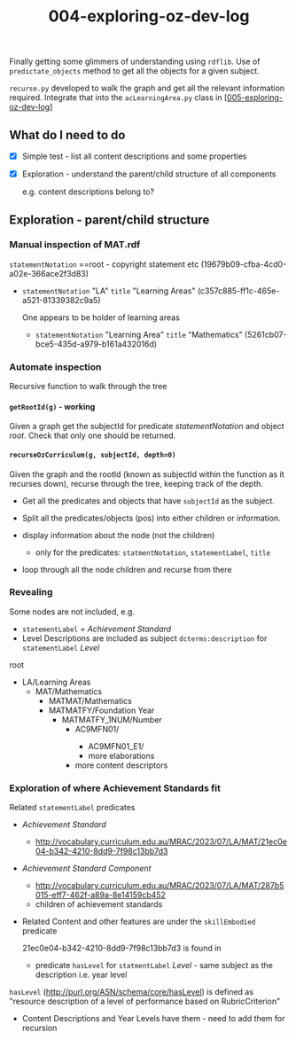 ﻿---
backlinks:
- title: Exploring australian curriculum
  url: /memex/sense/Python/exploring-australian-curriculum.html
title: 004-exploring-oz-dev-log
---
Finally getting some glimmers of understanding using `rdflib`. Use of `predictate_objects` method to get all the objects for a given subject.

`recurse.py` developed to walk the graph and get all the relevant information required. Integrate that into the `acLearningArea.py` class in [[005-exploring-oz-dev-log]]

## What do I need to do

- [X] Simple test - list all content descriptions and some properties
- [X] Exploration - understand the parent/child structure of all components

    e.g. content descriptions belong to?







## Exploration - parent/child structure

### Manual inspection of MAT.rdf

`statementNotation` ==root - copyright statement etc (19679b09-cfba-4cd0-a02e-366ace2f3d83)

- `statementNotation` "LA"  `title` "Learning Areas" (c357c885-ff1c-465e-a521-81339382c9a5)

    One appears to be holder of learning areas
    - `statementNotation` "Learning Area" `title` "Mathematics" (5261cb07-bce5-435d-a979-b161a432016d)

### Automate inspection

Recursive function to walk through the tree

#### `getRootId(g)` - working

Given a graph get the subjectId for predicate _statementNotation_ and object _root_. Check that only one should be returned.

#### `recurseOzCurriculum(g, subjectId, depth=0)`

Given the graph and the rootId (known as subjectId within the function as it recurses down), recurse through the tree, keeping track of the depth.

- Get all the predicates and objects that have `subjectId` as the subject.
- Split all the predicates/objects (pos) into either children or information. 
- display information about the node (not the children)

  - only for the predicates: `statmentNotation`, `statementLabel`, `title`

- loop through all the node children and recurse from there
    
### Revealing

Some nodes are not included, e.g. 
- `statementLabel` = _Achievement Standard_
- Level Descriptions are included as subject `dcterms:description` for `statementLabel` _Level_

root
- LA/Learning Areas
  - MAT/Mathematics
    - MATMAT/Mathematics
    - MATMATFY/Foundation Year
      - MATMATFY_1NUM/Number
        - AC9MFN01/<content descriptor title>
          - AC9MFN01_E1/<content elaboration title>
          - more elaborations
        - more content descriptors

### Exploration of where Achievement Standards fit

Related `statementLabel` predicates

- _Achievement Standard_ 
  - http://vocabulary.curriculum.edu.au/MRAC/2023/07/LA/MAT/21ec0e04-b342-4210-8dd9-7f98c13bb7d3
- _Achievement Standard Component_
  - http://vocabulary.curriculum.edu.au/MRAC/2023/07/LA/MAT/287b5015-eff7-462f-a89a-8e14159cb452
  - children of achievement standards
- Related Content and other features are under the `skillEmbodied` predicate

  21ec0e04-b342-4210-8dd9-7f98c13bb7d3 is found in 

  - predicate `hasLevel` for `statmentLabel` _Level_ - same subject as the description i.e. year level

`hasLevel` (http://purl.org/ASN/schema/core/hasLevel) is defined as "resource description of a level of performance based on RubricCriterion"

- Content Descriptions and Year Levels have them - need to add them for recursion


[//begin]: # "Autogenerated link references for markdown compatibility"
[005-exploring-oz-dev-log]: 005-exploring-oz-dev-log "004-exploring-oz-dev-log"
[//end]: # "Autogenerated link references"